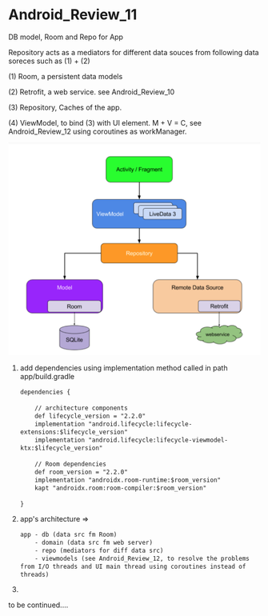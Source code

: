 # Android_Review_11
DB model, Room and Repo for App

Repository acts as a mediators for different data souces from following data soreces such as (1) + (2)

  (1) Room, a persistent data models
  
  (2) Retrofit, a web service. see Android_Review_10
  
  (3) Repository, Caches of the app. 
  
  (4) ViewModel, to bind (3) with UI element. M + V = C, see Android_Review_12 using coroutines as workManager.
  
  
  ![](https://raw.githubusercontent.com/QueenieCplusplus/Android_Review_11/main/Architecture.png)
  
  
 1. add dependencies using implementation method called in path app/build.gradle

        dependencies {

            // architecture components
            def lifecycle_version = "2.2.0"
            implementation "android.lifecycle:lifecycle-extensions:$lifecycle_version"
            implementation "android.lifecycle:lifecycle-viewmodel-ktx:$lifecycle_version"
            
            // Room dependencies
            def room_version = "2.2.0"
            implementation "androidx.room-runtime:$room_version"
            kapt "androidx.room:room-compiler:$room_version"

        }


2. app's architecture =>


       app - db (data src fm Room)
           - domain (data src fm web server)
           - repo (mediators for diff data src)
           - viewmodels (see Android_Review_12, to resolve the problems from I/O threads and UI main thread using coroutines instead of threads)
           
 
3. 

to be continued....
